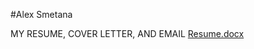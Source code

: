 #Alex Smetana


MY RESUME, COVER LETTER, AND EMAIL [Resume.docx](https://github.com/asmet081/CIS120/files/7214522/Resume.docx)

